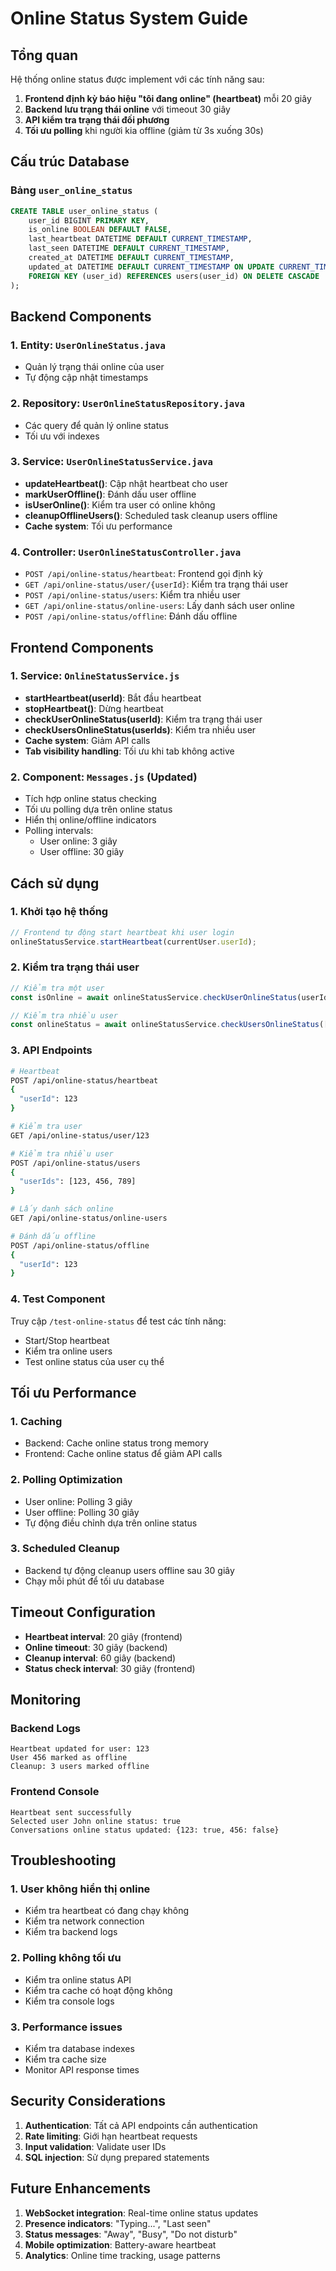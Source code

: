 # Online Status System Guide

## Tổng quan

Hệ thống online status được implement với các tính năng sau:

1. **Frontend định kỳ báo hiệu "tôi đang online" (heartbeat)** mỗi 20 giây
2. **Backend lưu trạng thái online** với timeout 30 giây
3. **API kiểm tra trạng thái đối phương**
4. **Tối ưu polling** khi người kia offline (giảm từ 3s xuống 30s)

## Cấu trúc Database

### Bảng `user_online_status`

```sql
CREATE TABLE user_online_status (
    user_id BIGINT PRIMARY KEY,
    is_online BOOLEAN DEFAULT FALSE,
    last_heartbeat DATETIME DEFAULT CURRENT_TIMESTAMP,
    last_seen DATETIME DEFAULT CURRENT_TIMESTAMP,
    created_at DATETIME DEFAULT CURRENT_TIMESTAMP,
    updated_at DATETIME DEFAULT CURRENT_TIMESTAMP ON UPDATE CURRENT_TIMESTAMP,
    FOREIGN KEY (user_id) REFERENCES users(user_id) ON DELETE CASCADE
);
```

## Backend Components

### 1. Entity: `UserOnlineStatus.java`
- Quản lý trạng thái online của user
- Tự động cập nhật timestamps

### 2. Repository: `UserOnlineStatusRepository.java`
- Các query để quản lý online status
- Tối ưu với indexes

### 3. Service: `UserOnlineStatusService.java`
- **updateHeartbeat()**: Cập nhật heartbeat cho user
- **markUserOffline()**: Đánh dấu user offline
- **isUserOnline()**: Kiểm tra user có online không
- **cleanupOfflineUsers()**: Scheduled task cleanup users offline
- **Cache system**: Tối ưu performance

### 4. Controller: `UserOnlineStatusController.java`
- `POST /api/online-status/heartbeat`: Frontend gọi định kỳ
- `GET /api/online-status/user/{userId}`: Kiểm tra trạng thái user
- `POST /api/online-status/users`: Kiểm tra nhiều user
- `GET /api/online-status/online-users`: Lấy danh sách user online
- `POST /api/online-status/offline`: Đánh dấu offline

## Frontend Components

### 1. Service: `OnlineStatusService.js`
- **startHeartbeat(userId)**: Bắt đầu heartbeat
- **stopHeartbeat()**: Dừng heartbeat
- **checkUserOnlineStatus(userId)**: Kiểm tra trạng thái user
- **checkUsersOnlineStatus(userIds)**: Kiểm tra nhiều user
- **Cache system**: Giảm API calls
- **Tab visibility handling**: Tối ưu khi tab không active

### 2. Component: `Messages.js` (Updated)
- Tích hợp online status checking
- Tối ưu polling dựa trên online status
- Hiển thị online/offline indicators
- Polling intervals:
  - User online: 3 giây
  - User offline: 30 giây

## Cách sử dụng

### 1. Khởi tạo hệ thống

```javascript
// Frontend tự động start heartbeat khi user login
onlineStatusService.startHeartbeat(currentUser.userId);
```

### 2. Kiểm tra trạng thái user

```javascript
// Kiểm tra một user
const isOnline = await onlineStatusService.checkUserOnlineStatus(userId);

// Kiểm tra nhiều user
const onlineStatus = await onlineStatusService.checkUsersOnlineStatus([userId1, userId2, userId3]);
```

### 3. API Endpoints

```bash
# Heartbeat
POST /api/online-status/heartbeat
{
  "userId": 123
}

# Kiểm tra user
GET /api/online-status/user/123

# Kiểm tra nhiều user
POST /api/online-status/users
{
  "userIds": [123, 456, 789]
}

# Lấy danh sách online
GET /api/online-status/online-users

# Đánh dấu offline
POST /api/online-status/offline
{
  "userId": 123
}
```

### 4. Test Component

Truy cập `/test-online-status` để test các tính năng:
- Start/Stop heartbeat
- Kiểm tra online users
- Test online status của user cụ thể

## Tối ưu Performance

### 1. Caching
- Backend: Cache online status trong memory
- Frontend: Cache online status để giảm API calls

### 2. Polling Optimization
- User online: Polling 3 giây
- User offline: Polling 30 giây
- Tự động điều chỉnh dựa trên online status

### 3. Scheduled Cleanup
- Backend tự động cleanup users offline sau 30 giây
- Chạy mỗi phút để tối ưu database

## Timeout Configuration

- **Heartbeat interval**: 20 giây (frontend)
- **Online timeout**: 30 giây (backend)
- **Cleanup interval**: 60 giây (backend)
- **Status check interval**: 30 giây (frontend)

## Monitoring

### Backend Logs
```
Heartbeat updated for user: 123
User 456 marked as offline
Cleanup: 3 users marked offline
```

### Frontend Console
```
Heartbeat sent successfully
Selected user John online status: true
Conversations online status updated: {123: true, 456: false}
```

## Troubleshooting

### 1. User không hiển thị online
- Kiểm tra heartbeat có đang chạy không
- Kiểm tra network connection
- Kiểm tra backend logs

### 2. Polling không tối ưu
- Kiểm tra online status API
- Kiểm tra cache có hoạt động không
- Kiểm tra console logs

### 3. Performance issues
- Kiểm tra database indexes
- Kiểm tra cache size
- Monitor API response times

## Security Considerations

1. **Authentication**: Tất cả API endpoints cần authentication
2. **Rate limiting**: Giới hạn heartbeat requests
3. **Input validation**: Validate user IDs
4. **SQL injection**: Sử dụng prepared statements

## Future Enhancements

1. **WebSocket integration**: Real-time online status updates
2. **Presence indicators**: "Typing...", "Last seen"
3. **Status messages**: "Away", "Busy", "Do not disturb"
4. **Mobile optimization**: Battery-aware heartbeat
5. **Analytics**: Online time tracking, usage patterns 